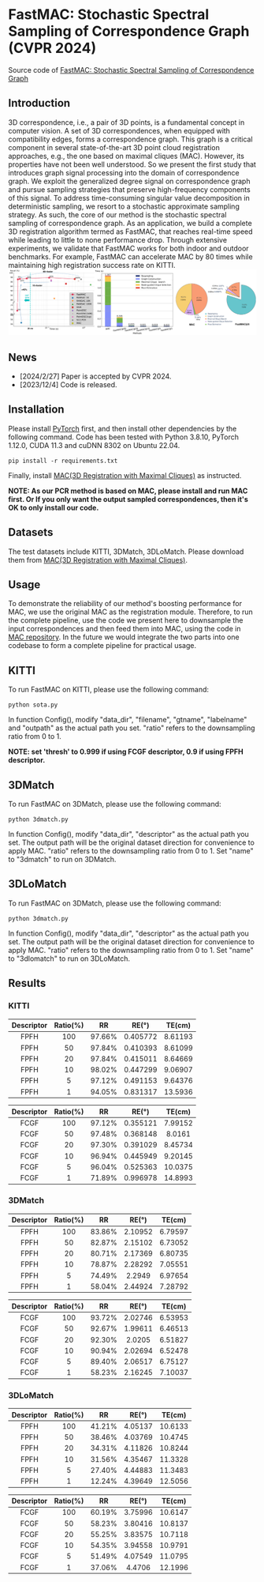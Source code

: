 # FastMAC: Stochastic Spectral Sampling of Correspondence Graph (CVPR 2024)
Source code of [FastMAC: Stochastic Spectral Sampling of Correspondence Graph](https://arxiv.org/abs/2403.08770)

## Introduction
3D correspondence, i.e., a pair of 3D points, is a fundamental concept in computer vision. A set of 3D correspondences, when equipped with compatibility edges, forms a correspondence graph. This graph is a critical component in several state-of-the-art 3D point cloud registration approaches, e.g., the one based on maximal cliques (MAC). However, its properties have not been well understood. So we present the first study that introduces graph signal processing into the domain of correspondence graph. We exploit the generalized degree signal on correspondence graph and pursue sampling strategies that preserve high-frequency components of this signal. To address time-consuming singular value decomposition in deterministic sampling, we resort to a stochastic approximate sampling strategy. As such, the core of our method is the stochastic spectral sampling of correspondence graph. As an application, we build a complete 3D registration algorithm termed as FastMAC, that reaches real-time speed while leading to little to none performance drop. Through extensive experiments, we validate that FastMAC works for both indoor and outdoor benchmarks. For example, FastMAC can accelerate MAC by 80 times while maintaining high registration success rate on KITTI. ![](figures/teaser.png)

## News
- [2024/2/27] Paper is accepted by CVPR 2024.
- [2023/12/4] Code is released.

## Installation
Please install [PyTorch](https://pytorch.org/) first, and then install other dependencies by the following command. Code has been tested with Python 3.8.10, PyTorch 1.12.0, CUDA 11.3 and cuDNN 8302 on Ubuntu 22.04.
```
pip install -r requirements.txt
```
Finally, install [MAC(3D Registration with Maximal Cliques)](https://github.com/zhangxy0517/3D-Registration-with-Maximal-Cliques/tree/main) as instructed.

**NOTE: As our PCR method is based on MAC, please install and run MAC first. Or If you only want the output sampled correspondences, then it's OK to only install our code.**

## Datasets
The test datasets include KITTI, 3DMatch, 3DLoMatch. Please download them from [MAC(3D Registration with Maximal Cliques)](https://github.com/zhangxy0517/3D-Registration-with-Maximal-Cliques/tree/main).

## Usage
To demonstrate the reliability of our method's boosting performance for MAC, we use the original MAC as the registration module. Therefore, to run the complete pipeline, use the code we present here to downsample the input correspondences and then feed them into MAC, using the code in [MAC repository](https://github.com/zhangxy0517/3D-Registration-with-Maximal-Cliques/tree/main). In the future we would integrate the two parts into one codebase 
to form a complete pipeline for 
practical usage.

## KITTI
To run FastMAC on KITTI, please use the following command:
```
python sota.py
```
In function Config(), modify "data_dir", "filename", "gtname", "labelname" and "outpath" as the actual path you set. "ratio" refers to the
downsampling ratio from 0 to 1.

**NOTE: set 'thresh' to 0.999 if using FCGF descriptor, 0.9 if using FPFH descriptor.**

## 3DMatch
To run FastMAC on 3DMatch, please use the following command:
```
python 3dmatch.py
```
In function Config(), modify "data_dir", "descriptor" as the actual path you set. The output path will be the original dataset direction for convenience to apply MAC. "ratio" refers to the
downsampling ratio from 0 to 1. Set "name" to "3dmatch" to run on 3DMatch.

## 3DLoMatch
To run FastMAC on 3DMatch, please use the following command:
```
python 3dmatch.py
```
In function Config(), modify "data_dir", "descriptor" as the actual path you set. The output path will be the original dataset direction for convenience to apply MAC. "ratio" refers to the
downsampling ratio from 0 to 1. Set "name" to "3dlomatch" to run on 3DLoMatch.

## Results

### KITTI

| Descriptor | Ratio(%) | RR     | RE(°)    | TE(cm)  |
|:----------:|:--------:|:------:|:--------:|:-------:|
| FPFH       | 100      | 97.66% | 0.405772 | 8.61193 |
| FPFH       | 50       | 97.84% | 0.410393 | 8.61099 |
| FPFH       | 20       | 97.84% | 0.415011 | 8.64669 |
| FPFH       | 10       | 98.02% | 0.447299 | 9.06907 |
| FPFH       | 5        | 97.12% | 0.491153 | 9.64376 |
| FPFH       | 1        | 94.05% | 0.831317 | 13.5936 |

| Descriptor | Ratio(%) | RR     | RE(°)    | TE(cm)  |
|:----------:|:--------:|:------:|:--------:|:-------:|
| FCGF       | 100      | 97.12% | 0.355121 | 7.99152 |
| FCGF       | 50       | 97.48% | 0.368148 | 8.0161  |
| FCGF       | 20       | 97.30% | 0.391029 | 8.45734 |
| FCGF       | 10       | 96.94% | 0.445949 | 9.20145 |
| FCGF       | 5        | 96.04% | 0.525363 | 10.0375 |
| FCGF       | 1        | 71.89% | 0.996978 | 14.8993 |

### 3DMatch

| Descriptor | Ratio(%) | RR     | RE(°)   | TE(cm)  |
|:----------:|:--------:|:------:|:-------:|:-------:|
| FPFH       | 100      | 83.86% | 2.10952 | 6.79597 |
| FPFH       | 50       | 82.87% | 2.15102 | 6.73052 |
| FPFH       | 20       | 80.71% | 2.17369 | 6.80735 |
| FPFH       | 10       | 78.87% | 2.28292 | 7.05551 |
| FPFH       | 5        | 74.49% | 2.2949  | 6.97654 |
| FPFH       | 1        | 58.04% | 2.44924 | 7.28792 |


| Descriptor | Ratio(%) | RR     | RE(°)   | TE(cm)  |
|:----------:|:--------:|:------:|:-------:|:-------:|
| FCGF       | 100      | 93.72% | 2.02746 | 6.53953 |
| FCGF       | 50       | 92.67% | 1.99611 | 6.46513 |
| FCGF       | 20       | 92.30% | 2.0205  | 6.51827 |
| FCGF       | 10       | 90.94% | 2.02694 | 6.52478 |
| FCGF       | 5        | 89.40% | 2.06517 | 6.75127 |
| FCGF       | 1        | 58.23% | 2.16245 | 7.10037 |

### 3DLoMatch

| Descriptor | Ratio(%) | RR     | RE(°)   | TE(cm)  |
|:----------:|:--------:|:------:|:-------:|:-------:|
| FPFH       | 100      | 41.21% | 4.05137 | 10.6133 |
| FPFH       | 50       | 38.46% | 4.03769 | 10.4745 |
| FPFH       | 20       | 34.31% | 4.11826 | 10.8244 |
| FPFH       | 10       | 31.56% | 4.35467 | 11.3328 |
| FPFH       | 5        | 27.40% | 4.44883 | 11.3483 |
| FPFH       | 1        | 12.24% | 4.39649 | 12.5056 |

| Descriptor | Ratio(%) | RR     | RE(°)   | TE(cm)  |
|:----------:|:--------:|:------:|:-------:|:-------:|
| FCGF       | 100      | 60.19% | 3.75996 | 10.6147 |
| FCGF       | 50       | 58.23% | 3.80416 | 10.8137 |
| FCGF       | 20       | 55.25% | 3.83575 | 10.7118 |
| FCGF       | 10       | 54.35% | 3.94558 | 10.9791 |
| FCGF       | 5        | 51.49% | 4.07549 | 11.0795 |
| FCGF       | 1        | 37.06% | 4.4706  | 12.1996 |
